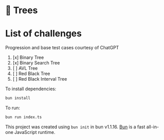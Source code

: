 # 🌲 Trees

# List of challenges
Progression and base test cases courtesy of ChatGPT

1. [x] Binary Tree
2. [x] Binary Search Tree
3. [ ] AVL Tree
4. [ ] Red Black Tree
5. [ ] Red Black Interval Tree

To install dependencies:

```bash
bun install
```

To run:

```bash
bun run index.ts
```

This project was created using `bun init` in bun v1.1.16. [Bun](https://bun.sh) is a fast all-in-one JavaScript runtime.

